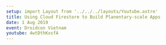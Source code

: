 ```yaml
---
setup: import Layout from '../../../layouts/Youtube.astro'
title: Using Cloud Firestore to Build Planentary-scale Apps
date: 1 Aug 2019
event: Droidcon Vietnam
youtube: 4wtDthKxsfA
---
```

